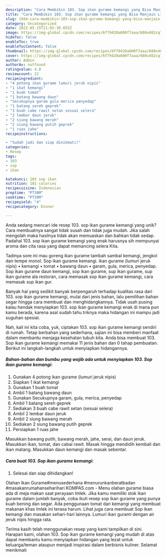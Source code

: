 ```yaml
---
description: "Cara Membikin 103. Sop ikan gurame kemangi yang Bisa Manjain Lidah"
title: "Cara Membikin 103. Sop ikan gurame kemangi yang Bisa Manjain Lidah"
slug: 1944-cara-membikin-103-sop-ikan-gurame-kemangi-yang-bisa-manjain-lidah
category: Uncategorized
date: 2022-05-15T21:02:30.655Z
image: https://img-global.cpcdn.com/recipes/6f79420a600f7aaa/680x482cq70/103-sop-ikan-gurame-kemangi-foto-resep-utama.jpg
hideToc: false
enableToc: true
enableTocContent: false
thumbnail: https://img-global.cpcdn.com/recipes/6f79420a600f7aaa/680x482cq70/103-sop-ikan-gurame-kemangi-foto-resep-utama.jpg
cover: https://img-global.cpcdn.com/recipes/6f79420a600f7aaa/680x482cq70/103-sop-ikan-gurame-kemangi-foto-resep-utama.jpg
author: Admin
authorAv: notfound
ratingvalue: 4.8
reviewcount: 22
recipeingredient:
- "4 potong ikan gurame lumuri jeruk nipis"
- "1 ikat kemangi"
- "1 buah tomat"
- "1 batang bawang daun"
- "Secukupnya garam gula merica penyedap"
- "1 batang sereh geprek"
- "3 buah cabe rawit setan sesuai selera"
- "2 lembar daun jeruk"
- "2 siung bawang merah"
- "2 siung bawang putih geprek"
- "1 ruas jahe"
recipeinstructions:

- "Sudah jadi dan siap dinikmati!"
categories:
- Resep
tags:
- 103
- sop
- ikan

katakunci: 103 sop ikan 
nutrition: 181 calories
recipecuisine: Indonesian
preptime: "PT30M"
cooktime: "PT39M"
recipeyield: "4"
recipecategory: Dinner

---
```





Anda sedang mencari ide resep 103. sop ikan gurame kemangi yang unik? Cara membuatnya sangat tidak susah dan tidak juga mudah. Jika salah mengolah maka hasilnya tidak akan memuaskan dan bahkan tidak sedap. Padahal 103. sop ikan gurame kemangi yang enak harusnya sih mempunyai aroma dan cita rasa yang dapat memancing selera Kita.





Tadinya sore ini mau goreng ikan gurame tambah sambal kemangi, jengkol dan tempe monol. Sop ikan gurame kemangi. ikan gurame (lumuri jeruk nipis) • kemangi • tomat • bawang daun • garam, gula, merica, penyedap. Sop ikan gurame daun kemangi, sop ikan gurame, sup ikan gurame, sup ikan gurame ala restoran, cara memasak sop ikan gurame kemangi, cara memasak sup ikan gur.

Banyak hal yang sedikit banyak berpengaruh terhadap kualitas rasa dari 103. sop ikan gurame kemangi, mulai dari jenis bahan, lalu pemilihan bahan segar hingga cara membuat dan menghidangkannya. Tidak usah pusing kalau hendak menyiapkan 103. sop ikan gurame kemangi enak di mana pun kamu berada, karena asal sudah tahu triknya maka hidangan ini mampu jadi suguhan spesial.






Nah, kali ini kita coba, yuk, ciptakan 103. sop ikan gurame kemangi sendiri di rumah. Tetap berbahan yang sederhana, sajian ini bisa memberi manfaat dalam membantu menjaga kesehatan tubuh kita. Anda bisa membuat 103. Sop ikan gurame kemangi memakai 11 jenis bahan dan 0 tahap pembuatan. Berikut ini langkah-langkah untuk menyiapkan hidangannya.

<!--inarticleads1-->

##### Bahan-bahan dan bumbu yang wajib ada untuk menyiapkan 103. Sop ikan gurame kemangi:

1. Gunakan 4 potong ikan gurame (lumuri jeruk nipis)
1. Siapkan 1 ikat kemangi
1. Gunakan 1 buah tomat
1. Ambil 1 batang bawang daun
1. Gunakan Secukupnya garam, gula, merica, penyedap
1. Ambil 1 batang sereh geprek
1. Sediakan 3 buah cabe rawit setan (sesuai selera)
1. Ambil 2 lembar daun jeruk
1. Ambil 2 siung bawang merah
1. Sediakan 2 siung bawang putih geprek
1. Persiapkan 1 ruas jahe


Masukkan bawang putih, bawang merah, jahe, serai, dan daun jeruk. Masukkan ikan, tomat, dan cabai rawit. Masak hingga mendidih kembali dan ikan matang. Masukkan daun kemangi dan masak sebentar. 

<!--inarticleads2-->

##### Cara buat 103. Sop ikan gurame kemangi:


1. Selesai dan siap dihidangkan!

Olahan Ikan Gurame#menusederhana #menurunkanberatbadan #masakanrumahanseharihari KOMPAS.com - Menu olahan gurame biasa ada di meja makan saat perayaan Imlek. Jika kamu memiliki stok ikan gurame dalam jumlah banyak, coba ikuti resep sop ikan gurame yang punya kuah bening dan segar. Ada penggunaan tomat dan kemangi yang membuat makanan khas Imlek ini terasa harum. Lihat juga cara membuat Sop ikan kemangi dan masakan sehari-hari lainnya. Lumuri ikan gurami dengan air jeruk nipis hingga rata. 

Terima kasih telah menggunakan resep yang kami tampilkan di sini. Harapan kami, olahan 103. Sop ikan gurame kemangi yang mudah di atas dapat membantu kamu menyiapkan hidangan yang lezat untuk keluarga/teman ataupun menjadi inspirasi dalam berbisnis kuliner. Selamat menikmati
